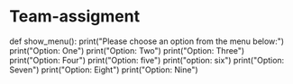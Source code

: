 # Team-assigment
def show_menu():
    print("Please choose an option from the menu below:")
    print("Option: One")
    print("Option: Two")
    print("Option: Three")
    print("Option: Four")
    print("Option: five")
    print("option: six")
    print("Option: Seven")
    print("Option: Eight")
    print("Option: Nine")
